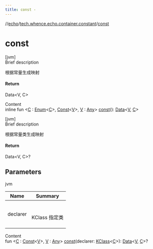 ```yaml
---
title: const -
---
```

//[echo](../index.md)/[tech.whence.echo.container.constant](index.md)/[const](const.md)



# const  
[jvm]  
Brief description  


根据常量生成映射



#### Return  


Data<V, C>

  
Content  
inline fun <[C](const.md) : [Enum](https://kotlinlang.org/api/latest/jvm/stdlib/kotlin/-enum/index.html)<[C](const.md)>, [Const](-const/index.md)<[V](const.md)>, [V](const.md) : [Any](https://kotlinlang.org/api/latest/jvm/stdlib/kotlin/-any/index.html)> [const](const.md)(): [Data](-data/index.md)<[V](const.md), [C](const.md)>  


[jvm]  
Brief description  


根据常量类生成映射



#### Return  


Data<V, C>?



## Parameters  
  
jvm  
  
|  Name|  Summary| 
|---|---|
| declarer| <br><br>KClass<C> 指定类<br><br>
  
  
Content  
fun <[C](const.md) : [Const](-const/index.md)<[V](const.md)>, [V](const.md) : [Any](https://kotlinlang.org/api/latest/jvm/stdlib/kotlin/-any/index.html)> [const](const.md)(declarer: [KClass](https://kotlinlang.org/api/latest/jvm/stdlib/kotlin.reflect/-k-class/index.html)<[C](const.md)>): [Data](-data/index.md)<[V](const.md), [C](const.md)>?  



